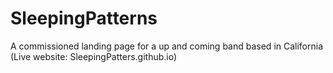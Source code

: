 # SleepingPatterns
A commissioned landing page for a up and coming band based in California (Live website: SleepingPatters.github.io)
